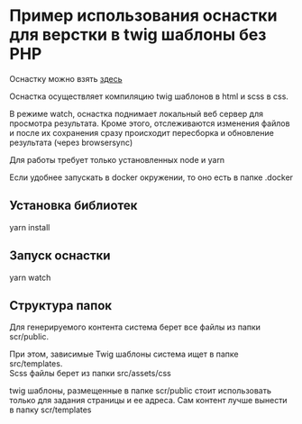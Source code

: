 # Пример использования оснастки для верстки в twig шаблоны без PHP

Оснастку можно взять [здесь](https://github.com/sserge2000/markup-rig)

Оснастка осуществляет компиляцию twig шаблонов в html и scss в css.

В режиме watch, оснастка поднимает локальный веб сервер для просмотра результата.
Кроме этого, отслеживаются изменения файлов и после их сохранения сразу происходит пересборка и обновление результата (через browsersync)

Для работы требует только установленных node и yarn

Если удобнее запускать в docker окружении, то оно есть в папке .docker

## Установка библиотек
yarn install

## Запуск оснастки
yarn watch

## Структура папок

Для генерируемого контента система берет все файлы из папки scr/public.

При этом, зависимые Twig шаблоны система ищет в папке src/templates.  
Scss файлы берет из папки src/assets/css

twig шаблоны, размещенные в папке scr/public стоит использовать только для задания страницы и ее адреса.
Сам контент лучше вынести в папку scr/templates

